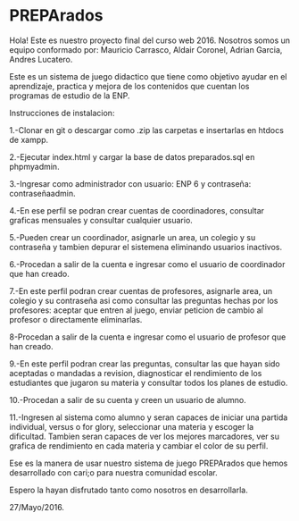 # PREPArados

Hola!
Este es nuestro proyecto final del curso web 2016.
Nosotros somos un equipo conformado por:
  Mauricio Carrasco,
  Aldair Coronel,
  Adrian Garcia,
  Andres Lucatero.

Este es un sistema de juego didactico que tiene como objetivo ayudar en el aprendizaje, practica y mejora de los contenidos que cuentan los
programas de estudio de la ENP.

Instrucciones de instalacion:

  1.-Clonar en git o descargar como .zip las carpetas e insertarlas en htdocs de xampp.

  2.-Ejecutar index.html y cargar la base de datos preparados.sql en phpmyadmin.

  3.-Ingresar como administrador con usuario: ENP 6 y contraseña: contraseñaadmin.

  4.-En ese perfil se podran crear cuentas de coordinadores, consultar graficas mensuales y consultar cualquier usuario.

  5.-Pueden crear un coordinador, asignarle un area, un colegio y su contraseña y tambien depurar el sistemena eliminando usuarios inactivos.

  6.-Procedan a salir de la cuenta e ingresar como el usuario de coordinador que han creado.

  7.-En este perfil podran crear cuentas de profesores, asignarle area, un colegio y su contraseña asi como consultar las preguntas
  hechas por los profesores: aceptar que entren al juego, enviar peticion de cambio al profesor o directamente eliminarlas.

  8-Procedan a salir de la cuenta e ingresar como el usuario de profesor que han creado.

  9.-En este perfil podran crear las preguntas, consultar las que hayan sido aceptadas o mandadas a revision, diagnosticar el rendimiento
  de los estudiantes que jugaron su materia y consultar todos los planes de estudio.

  10.-Procedan a salir de su cuenta y creen un usuario de alumno.

  11.-Ingresen al sistema como alumno y seran capaces de iniciar una partida individual, versus o for glory, seleccionar una materia y
  escoger la dificultad. Tambien seran capaces de ver los mejores marcadores, ver su grafica de rendimiento en cada materia y cambiar el color de su perfil.

Ese es la manera de usar nuestro sistema de juego PREPArados que hemos desarrollado con cari;o para nuestra comunidad escolar.

Espero la hayan disfrutado tanto como nosotros en desarrollarla.


27/Mayo/2016.
